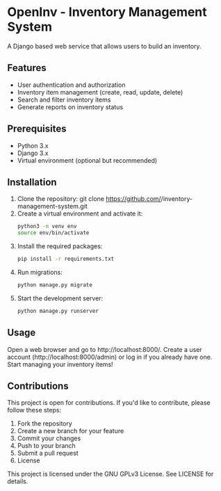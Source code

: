 # OpenInv - Inventory Management System

A Django based web service that allows users to build an inventory.

## Features
- User authentication and authorization
- Inventory item management (create, read, update, delete)
- Search and filter inventory items
- Generate reports on inventory status
## Prerequisites
- Python 3.x
- Django 3.x
- Virtual environment (optional but recommended)
## Installation
1. Clone the repository: git clone https://github.com/<your-username>/inventory-management-system.git
2. Create a virtual environment and activate it:
    ```bash
    python3 -m venv env
    source env/bin/activate
    ```
3. Install the required packages: 
    ```bash
    pip install -r requirements.txt
    ```
4. Run migrations:
    ```bash
    python manage.py migrate
    ```
5. Start the development server:
    ```bash
    python manage.py runserver
    ```
## Usage
Open a web browser and go to http://localhost:8000/. Create a user account (http://localhost:8000/admin) or log in if you already have one. Start managing your inventory items!
## Contributions
This project is open for contributions. If you'd like to contribute, please follow these steps:

1. Fork the repository
2. Create a new branch for your feature
3. Commit your changes
4. Push to your branch
5. Submit a pull request
6. License


This project is licensed under the GNU GPLv3 License. See LICENSE for details.